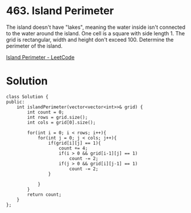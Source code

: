 # 463. Island Perimeter

The island doesn't have "lakes", meaning the water inside isn't connected to the water around the island. One cell is a square with side length 1. The grid is rectangular, width and height don't exceed 100. Determine the perimeter of the island.

[Island Perimeter - LeetCode](https://leetcode.com/problems/island-perimeter/)

# Solution

```
class Solution {
public:
    int islandPerimeter(vector<vector<int>>& grid) {
        int count = 0;
        int rows = grid.size();
        int cols = grid[0].size();
        
        for(int i = 0; i < rows; i++){
            for(int j = 0; j < cols; j++){
                if(grid[i][j] == 1){
                    count += 4;
                    if(i > 0 && grid[i-1][j] == 1)
                        count -= 2;
                    if(j > 0 && grid[i][j-1] == 1)
                        count -= 2;
                }
                
            }
        }
        return count;
    }
};
```